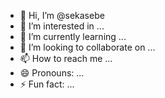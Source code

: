- 👋 Hi, I’m @sekasebe
- 👀 I’m interested in ...
- 🌱 I’m currently learning ...
- 💞️ I’m looking to collaborate on ...
- 📫 How to reach me ...
- 😄 Pronouns: ...
- ⚡ Fun fact: ...

<!---
sekasebe/sekasebe is a ✨ special ✨ repository because its `README.md` (this file) appears on your GitHub profile.
You can click the Preview link to take a look at your changes.
--->
